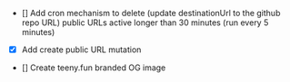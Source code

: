 - [] Add cron mechanism to delete (update destinationUrl to the github repo URL) public URLs active longer than 30 minutes (run every 5 minutes)
- [x] Add create public URL mutation
- [] Create teeny.fun branded OG image